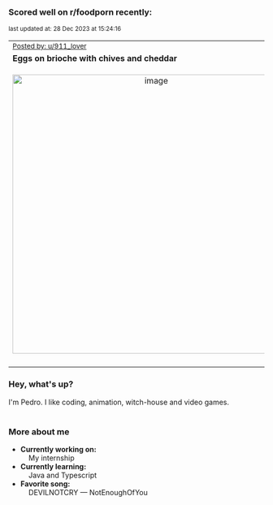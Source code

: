 ### Scored well on r/foodporn recently:

<p align="left"><sub>last updated at: 28 Dec 2023 at 15:24:16</sub></p>

|   |
| --- |
| <sub>[Posted by: u/911_lover][source]</sub> |
| **Eggs on brioche with chives and cheddar** | 
|<p align="center"> <img alt="image" src="https://i.redd.it/gp96nr3agx8c1.jpeg" width="550" /> </p>|
|   |

### Hey, what's up?

I'm Pedro. I like coding, animation, witch-house and video games.<br><br>

### More about me
- **Currently working on:**  
&nbsp;&nbsp;&nbsp;&nbsp;My internship
- **Currently learning:**  
&nbsp;&nbsp;&nbsp;&nbsp;Java and Typescript
- **Favorite song:**  
&nbsp;&nbsp;&nbsp;&nbsp;DEVILNOTCRY — NotEnoughOfYou<br><br>

  



  
  
  
[linkedin]: https://linkedin.com/in/pedro-h-r-gomes-8a487b14a/
[gmail]: mailto:pilique11@gmail.com
[source]: https://reddit.com/r/FoodPorn/comments/18sfhvk/eggs_on_brioche_with_chives_and_cheddar/
[redditAPI]: https://www.reddit.com/dev/api/
